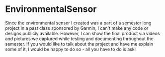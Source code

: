 # EnvironmentalSensor
Since the environmental sensor I created was a part of a semester long project in a past class sponsored by Garmin, I can't make any code or designs publicly available. However, I can show the final product via videos and pictures we captured while testing and documenting throughout the semester. If you would like to talk about the project and have me explain some of it, I would be happy to do so - all you have to do is ask!
